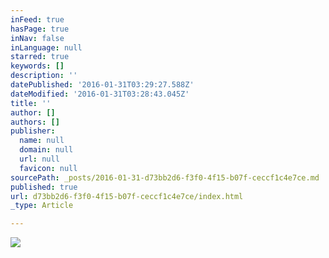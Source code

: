 ```yaml
---
inFeed: true
hasPage: true
inNav: false
inLanguage: null
starred: true
keywords: []
description: ''
datePublished: '2016-01-31T03:29:27.588Z'
dateModified: '2016-01-31T03:28:43.045Z'
title: ''
author: []
authors: []
publisher:
  name: null
  domain: null
  url: null
  favicon: null
sourcePath: _posts/2016-01-31-d73bb2d6-f3f0-4f15-b07f-ceccf1c4e7ce.md
published: true
url: d73bb2d6-f3f0-4f15-b07f-ceccf1c4e7ce/index.html
_type: Article

---
```

![](https://the-grid-user-content.s3-us-west-2.amazonaws.com/f86bb7d2-1ffa-4cc9-9ccd-0948bdf1df61.jpg)